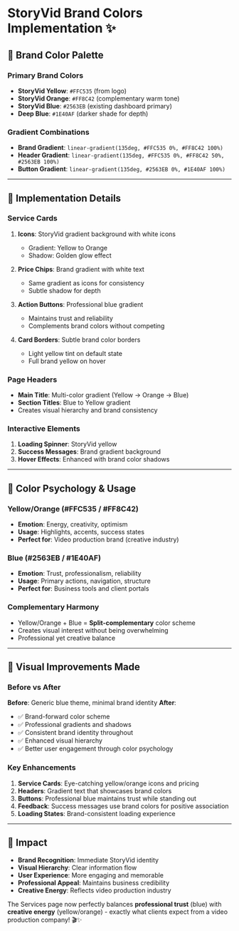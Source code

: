 # StoryVid Brand Colors Implementation ✨

## 🎨 **Brand Color Palette**

### **Primary Brand Colors**
- **StoryVid Yellow**: `#FFC535` (from logo)
- **StoryVid Orange**: `#FF8C42` (complementary warm tone)
- **StoryVid Blue**: `#2563EB` (existing dashboard primary)
- **Deep Blue**: `#1E40AF` (darker shade for depth)

### **Gradient Combinations**
- **Brand Gradient**: `linear-gradient(135deg, #FFC535 0%, #FF8C42 100%)`
- **Header Gradient**: `linear-gradient(135deg, #FFC535 0%, #FF8C42 50%, #2563EB 100%)`
- **Button Gradient**: `linear-gradient(135deg, #2563EB 0%, #1E40AF 100%)`

---

## 🎯 **Implementation Details**

### **Service Cards**
1. **Icons**: StoryVid gradient background with white icons
   - Gradient: Yellow to Orange
   - Shadow: Golden glow effect

2. **Price Chips**: Brand gradient with white text
   - Same gradient as icons for consistency
   - Subtle shadow for depth

3. **Action Buttons**: Professional blue gradient
   - Maintains trust and reliability
   - Complements brand colors without competing

4. **Card Borders**: Subtle brand color borders
   - Light yellow tint on default state
   - Full brand yellow on hover

### **Page Headers**
- **Main Title**: Multi-color gradient (Yellow → Orange → Blue)
- **Section Titles**: Blue to Yellow gradient
- Creates visual hierarchy and brand consistency

### **Interactive Elements**
1. **Loading Spinner**: StoryVid yellow
2. **Success Messages**: Brand gradient background
3. **Hover Effects**: Enhanced with brand color shadows

---

## 🌈 **Color Psychology & Usage**

### **Yellow/Orange (#FFC535 / #FF8C42)**
- **Emotion**: Energy, creativity, optimism
- **Usage**: Highlights, accents, success states
- **Perfect for**: Video production brand (creative industry)

### **Blue (#2563EB / #1E40AF)**
- **Emotion**: Trust, professionalism, reliability
- **Usage**: Primary actions, navigation, structure
- **Perfect for**: Business tools and client portals

### **Complementary Harmony**
- Yellow/Orange + Blue = **Split-complementary** color scheme
- Creates visual interest without being overwhelming
- Professional yet creative balance

---

## 🎨 **Visual Improvements Made**

### **Before vs After**
**Before**: Generic blue theme, minimal brand identity
**After**: 
- ✅ Brand-forward color scheme
- ✅ Professional gradients and shadows
- ✅ Consistent brand identity throughout
- ✅ Enhanced visual hierarchy
- ✅ Better user engagement through color psychology

### **Key Enhancements**
1. **Service Cards**: Eye-catching yellow/orange icons and pricing
2. **Headers**: Gradient text that showcases brand colors
3. **Buttons**: Professional blue maintains trust while standing out
4. **Feedback**: Success messages use brand colors for positive association
5. **Loading States**: Brand-consistent loading experience

---

## 🚀 **Impact**

- **Brand Recognition**: Immediate StoryVid identity
- **Visual Hierarchy**: Clear information flow
- **User Experience**: More engaging and memorable
- **Professional Appeal**: Maintains business credibility
- **Creative Energy**: Reflects video production industry

The Services page now perfectly balances **professional trust** (blue) with **creative energy** (yellow/orange) - exactly what clients expect from a video production company! 🎬✨